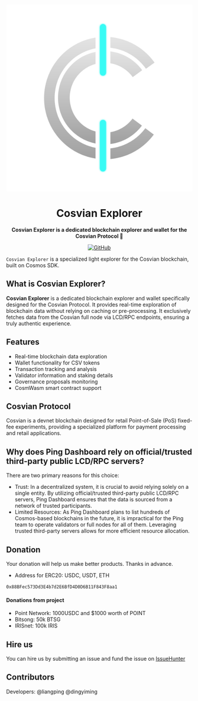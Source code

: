 <div align="center">

![Cosvian Explorer](./public/logo.svg)

<h1>Cosvian Explorer</h1>

**Cosvian Explorer is a dedicated blockchain explorer and wallet for the Cosvian Protocol 🚀**

[![GitHub](https://img.shields.io/github/license/ping-pub/explorer.svg)](https://github.com/ping-pub/explorer/blob/master/LICENSE)


</div>

`Cosvian Explorer` is a specialized light explorer for the Cosvian blockchain, built on Cosmos SDK.

## What is Cosvian Explorer?
**Cosvian Explorer** is a dedicated blockchain explorer and wallet specifically designed for the Cosvian Protocol. It provides real-time exploration of blockchain data without relying on caching or pre-processing. It exclusively fetches data from the Cosvian full node via LCD/RPC endpoints, ensuring a truly authentic experience.

## Features
- Real-time blockchain data exploration
- Wallet functionality for CSV tokens
- Transaction tracking and analysis
- Validator information and staking details
- Governance proposals monitoring
- CosmWasm smart contract support

## Cosvian Protocol
Cosvian is a devnet blockchain designed for retail Point-of-Sale (PoS) fixed-fee experiments, providing a specialized platform for payment processing and retail applications.


## Why does Ping Dashboard rely on official/trusted third-party public LCD/RPC servers?
There are two primary reasons for this choice:

 - Trust: In a decentralized system, it is crucial to avoid relying solely on a single entity. By utilizing official/trusted third-party public LCD/RPC servers, Ping Dashboard ensures that the data is sourced from a network of trusted participants.
 - Limited Resources: As Ping Dashboard plans to list hundreds of Cosmos-based blockchains in the future, it is impractical for the Ping team to operate validators or full nodes for all of them. Leveraging trusted third-party servers allows for more efficient resource allocation.

## Donation

Your donation will help us make better products. Thanks in advance.

 - Address for ERC20: USDC, USDT, ETH
```
0x88BFec573Dd3E4b7d2E6BfD4D0D6B11F843F8aa1
```

#### Donations from project

- Point Network: 1000USDC and $1000 worth of POINT
- Bitsong: 50k BTSG
- IRISnet: 100k IRIS

## Hire us

You can hire us by submitting an issue and fund the issue on [IssueHunter](https://issuehunt.io/r/ping-pub/explorer)


## Contributors

Developers: @liangping @dingyiming

